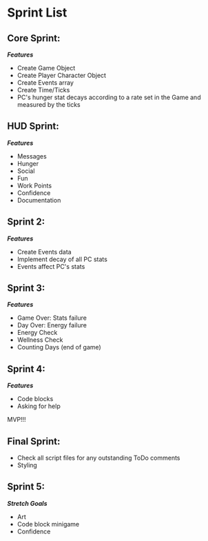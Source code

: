 # Sprint List

## Core Sprint:

_**Features**_

* Create Game Object
* Create Player Character Object
* Create Events array
* Create Time/Ticks
* PC's hunger stat decays according to a rate set in the Game and measured by the ticks

## HUD Sprint:

 _**Features**_
* Messages
* Hunger
* Social
* Fun
* Work Points
* Confidence
* Documentation

## Sprint 2:

_**Features**_

* Create Events data
* Implement decay of all PC stats
* Events affect PC's stats

## Sprint 3:

_**Features**_

* Game Over: Stats failure
* Day Over: Energy failure
* Energy Check
* Wellness Check
* Counting Days (end of game)

## Sprint 4:

_**Features**_

* Code blocks
* Asking for help

MVP!!!

## Final Sprint:

* Check all script files for any outstanding ToDo comments
* Styling

## Sprint 5:

_**Stretch Goals**_

* Art
* Code block minigame
* Confidence
